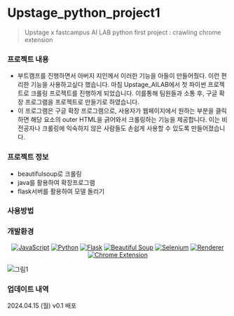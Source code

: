 # Upstage_python_project1
> Upstage x fastcampus AI LAB python first project : crawling chrome extension

### 프로젝트 내용
- 부트캠프를 진행하면서 아버지 지인께서 이러한 기능을 아들이 만들어줬다. 이런 편리한 기능을 사용하고싶다 했습니다. 마침 Upstage_AILAB에서 첫 파이썬 프로젝트로 크롤링 프로젝트를 진행하게 되었습니다. 이를통해 팀원들과 소통 후, 구글 확장 프로그램을 프로젝트로 만들기로 하였습니다.
- 이 프로그램은 구글 확장 프로그램으로, 사용자가 웹페이지에서 원하는 부분을 클릭하면 해당 요소의 outer HTML을 긁어와서 크롤링하는 기능을 제공합니다. 이는 비전공자나 크롤링에 익숙하지 않은 사람들도 손쉽게 사용할 수 있도록 만들어졌습니다.

### 프로젝트 정보
- beautifulsoup로 크롤링
- java를 활용하여 확장프로그램
- flask서버를 활용하여 모델 돌리기

### 사용방법


### 개발환경

<div style="text-align:center;">

  [![JavaScript](https://img.shields.io/badge/javascript-%23F7DF1E?style=for-the-badge&logo=javascript&logoColor=white)](https://www.javascript.com/)
  [![Python](https://img.shields.io/badge/Python-3776AB?style=for-the-badge&logo=python&logoColor=white)](https://www.python.org/)
  [![Flask](https://img.shields.io/badge/Flask-%23000?style=for-the-badge&logo=flask&logoColor=white)](https://flask.palletsprojects.com/)
  [![Beautiful Soup](https://img.shields.io/badge/Beautiful_Soup-4CA2E5?style=for-the-badge&logo=beautifulsoup&logoColor=white)](https://www.crummy.com/software/BeautifulSoup/bs4/doc/)
  [![Selenium](https://img.shields.io/badge/Selenium-%2343B02A?style=for-the-badge&logo=Selenium&logoColor=white)](https://www.selenium.dev/)
  [![Renderer](https://img.shields.io/badge/Renderer-%23323330?style=for-the-badge)](https://example.com/)
  [![Chrome Extension](https://img.shields.io/badge/Chrome_Extension-4285F4?style=for-the-badge&logo=google-chrome&logoColor=white)](https://developer.chrome.com/docs/extensions/)

</div>

![그림1](https://github.com/Bomtori/Upstage_python_project1/assets/117797850/a86447ac-661f-472c-b3eb-0a3c2e648f7f)

### 업데이트 내역
2024.04.15 (월) v0.1 배포

